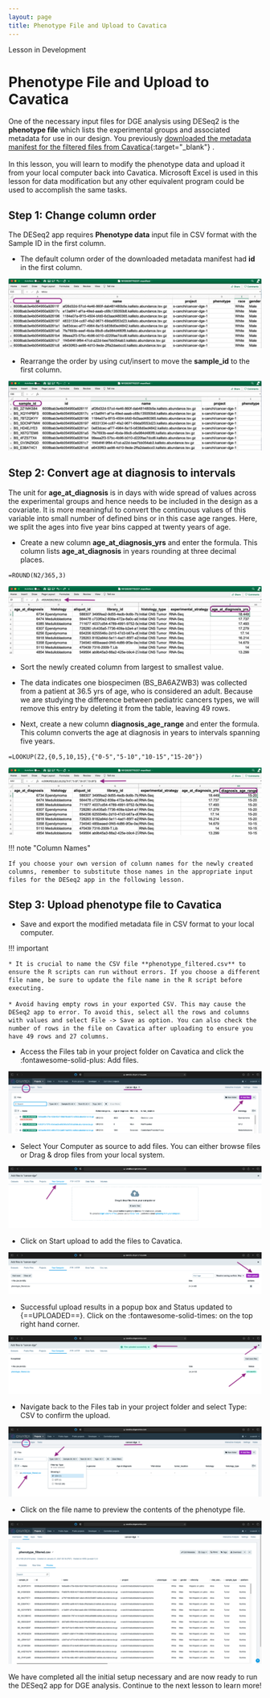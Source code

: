 ```yaml
---
layout: page
title: Phenotype File and Upload to Cavatica
---
```


<div class="banner"><span class="banner-text">Lesson in Development</span></div>

Phenotype File and Upload to Cavatica
====================================

One of the necessary input files for DGE analysis using DESeq2 is the **phenotype file** which lists the experimental groups and associated metadata for use in our design. You previously [downloaded the metadata manifest for the filtered files from Cavatica](./rna_seq_4.md#step-3-create-tags-download-filtered-dataset){:target="_blank"} . </br></br>
In this lesson, you will learn to modify the phenotype data and upload it from your local computer back into Cavatica. Microsoft Excel is used in this lesson for data modification but any other equivalent program could be used to accomplish the same tasks.

## Step 1: Change column order

The DESeq2 app requires **Phenotype data** input file in CSV format with the Sample ID in the first column.

* The default column order of the downloaded metadata manifest had **id** in the first column.

![Default column order](./rna-seq-images/rna-seq-6-1.png "Default column order")

* Rearrange the order by using cut/insert to move the **sample_id** to the first column.

![Reorder column order](./rna-seq-images/rna-seq-6-2.png "Reorder column order")

## Step 2: Convert age at diagnosis to intervals

The unit for **age_at_diagnosis** is in days with wide spread of values across the experimental groups and hence needs to be included in the design as a covariate. It is more meaningful to convert the continuous values of this variable into small number of defined bins or in this case age ranges. Here, we split the ages into five year bins capped at twenty years of age.

* Create a new column **age_at_diagnosis_yrs** and enter the formula. This column lists **age_at_diagnosis** in years rounding at three decimal places.

```
=ROUND(N2/365,3)
```

![Age at diagnosis in years](./rna-seq-images/rna-seq-6-3.png "Age at diagnosis in years")

* Sort the newly created column from largest to smallest value.
* The data indicates one biospecimen (BS_BA6AZWB3) was collected from a patient at 36.5 yrs of age, who is considered an adult. Because we are studying the difference between pediatric cancers types, we will remove this entry by deleting it from the table, leaving 49 rows.

* Next, create a new column **diagnosis_age_range** and enter the formula. This column converts the age at diagnosis in years to intervals spanning five years.

```
=LOOKUP(Z2,{0,5,10,15},{"0-5","5-10","10-15","15-20"})
```

![Diagnosis age range](./rna-seq-images/rna-seq-6-4.png "Diagnosis age range")

!!! note "Column Names"

    If you choose your own version of column names for the newly created columns, remember to substitute those names in the appropriate input files for the DESeq2 app in the following lesson.


## Step 3: Upload phenotype file to Cavatica  

* Save and export the modified metadata file in CSV format to your local computer.

!!! important

    * It is crucial to name the CSV file **phenotype_filtered.csv** to ensure the R scripts can run without errors. If you choose a different file name, be sure to update the file name in the R script before executing.

    * Avoid having empty rows in your exported CSV. This may cause the DESeq2 app to error. To avoid this, select all the rows and columns with values and select File -> Save as option. You can also check the number of rows in the file on Cavatica after uploading to ensure you have 49 rows and 27 columns.

* Access the <span class="highlight_txt">Files</span> tab in your project folder on Cavatica and click the <span class="highlight_txt">:fontawesome-solid-plus: Add files</span>.

![Add files](./rna-seq-images/rna-seq-6-5.png "Add files")

* Select <span class="highlight_txt">Your Computer</span> as source to add files. You can either browse files or Drag & drop files from your local system.

![Choose Your Computer](./rna-seq-images/rna-seq-6-6.png "Choose Your Computer")

* Click on <span class="highlight_txt">Start upload</span> to add the files to Cavatica.

![Start upload](./rna-seq-images/rna-seq-6-7.png "Start upload")

* Successful upload results in a popup box and Status updated to {==UPLOADED==}. Click on the <span class="highlight_txt">:fontawesome-solid-times:</span> on the top right hand corner.

![Successful upload](./rna-seq-images/rna-seq-6-8.png "Successful  upload")

* Navigate back to the <span class="highlight_txt">Files</span> tab in your project folder and select <span class="highlight_txt">Type: CSV</span> to confirm the upload.

![Check upload](./rna-seq-images/rna-seq-6-9.png "Check upload")

* Click on the file name to preview the contents of the phenotype file.

![Preview csv file](./rna-seq-images/rna-seq-6-10.png "Preview csv file")

We have completed all the initial setup necessary and are now ready to run the DESeq2 app for DGE analysis. Continue to the next lesson to learn more!
